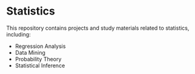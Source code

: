 # Statistics

This repository contains projects and study materials related to statistics, including:
- Regression Analysis
- Data Mining
- Probability Theory
- Statistical Inference
